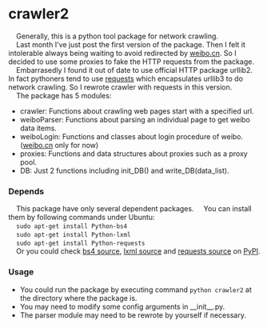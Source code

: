 # crawler2
&nbsp;&nbsp;&nbsp; Generally, this is a python tool package for network crawling.<br>
&nbsp;&nbsp;&nbsp; Last month I've just post the first version of the package. Then I felt it intolerable always being waiting to avoid redirected by [weibo.cn](http://weibo.cn/). So I decided to use some proxies to fake the HTTP requests from the package.<br>
&nbsp;&nbsp;&nbsp; Embarrasedly I found it out of date to use official HTTP package urllib2. In fact pythoners tend to use [requests](http://python-requests.org/) which encapsulates urllib3 to do network crawling. So I rewrote crawler with requests in this version.<br>
&nbsp;&nbsp;&nbsp; The package has 5 modules:
- crawler: Functions about crawling web pages start with a specified url.
- weiboParser: Functions about parsing an individual page to get weibo data items.
- weiboLogin: Functions and classes about login procedure of weibo.([weibo.cn](http://weibo.cn/) only for now)
- proxies: Functions and data structures about proxies such as a proxy pool.
- DB: Just 2 functions including init_DB() and write_DB(data_list).

### Depends
&nbsp;&nbsp;&nbsp; This package have only several dependent packages.
&nbsp;&nbsp;&nbsp; You can install them by following commands under Ubuntu:<br>
&nbsp;&nbsp;&nbsp; `sudo apt-get install Python-bs4`<br>
&nbsp;&nbsp;&nbsp; `sudo apt-get install Python-lxml`<br>
&nbsp;&nbsp;&nbsp; `sudo apt-get install Python-requests`<br>
&nbsp;&nbsp;&nbsp; Or you could check [bs4 source](https://pypi.python.org/pypi/beautifulsoup4), [lxml source](https://pypi.python.org/pypi/lxml) and [requests source](https://pypi.python.org/pypi/requests) on [PyPI](https://pypi.python.org/pypi).

### Usage
- You could run the package by executing command `python crawler2` at the directory where the package is.
- You may need to modify some config arguments in \_\_init\_\_.py.
- The parser module may need to be rewrote by yourself if necessary.
